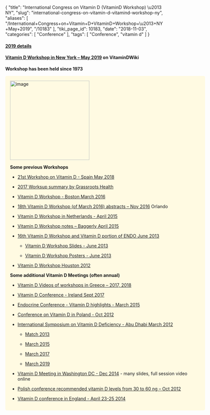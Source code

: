 {
    "title": "International Congress on Vitamin D (VitaminD Workshop) \u2013 NY",
    "slug": "international-congress-on-vitamin-d-vitamind-workshop-ny",
    "aliases": [
        "/International+Congress+on+Vitamin+D+VitaminD+Workshop+\u2013+NY+May+2019",
        "/10183"
    ],
    "tiki_page_id": 10183,
    "date": "2018-11-03",
    "categories": [
        "Conference"
    ],
    "tags": [
        "Conference",
        "vitamin d"
    ]
}


#### [2019 details](https://vitamindworkshop.org/nyc-2019-home)

#### [Vitamin D Workshop in New York – May 2019](/posts/vitamin-d-workshop-in-new-york)  on VitaminDWiki

 **Workshop has been held since 1973** 

<div class="border" style="background-color:#FFFAE2;padding:15px;margin:10px 0;border-radius:5px;width:600px">

<img src="https://d378j1rmrlek7x.cloudfront.net/attachments/jpeg/workshop.jpg" alt="image" width="250">

 **Some previous Workshops** 

* [21st Workshop on Vitamin D - Spain May 2018](/posts/21st-workshop-on-vitamin-d-spain)

* [2017 Worksup summary by Grassroots Health](https://grassrootshealth.net/blog/2017-vitamin-d-workshop-summary/)

* [Vitamin D Workshop - Boston March 2016](/posts/vitamin-d-workshop-boston)

* [18th Vitamin D Workshop (of March 2016) abstracts – Nov 2016](/posts/18th-vitamin-d-workshop-of-march-2016-abstracts) Orlando

* [Vitamin D Workshop in Netherlands - April 2015](/posts/vitamin-d-workshop-in-netherlands)

* [Vitamin D Workshop notes – Baggerly April 2015](/posts/vitamin-d-workshop-notes-baggerly)

* [16th Vitamin D Workshop and Vitamin D portion of ENDO June 2013](/posts/16th-vitamin-d-workshop-and-vitamin-d-portion-of-endo)

   * [Vitamin D Workshop Slides - June 2013](/posts/vitamin-d-workshop-slides)

   * [Vitamin D Workshop Posters - June 2013](/posts/vitamin-d-workshop-posters)

* [Vitamin D Workshop Houston 2012](/posts/vitamin-d-workshop-houston-2012)

 **Some additional Vitamin D Meetings (often annual)** 

* [Vitamin D Videos of workshops in Greece – 2017, 2018](/posts/vitamin-d-videos-of-workshops-in-greece-2017-2018)

* [Vitamin D Conference - Ireland Sept 2017](/posts/vitamin-d-conference-ireland)

* [Endocrine Conference - Vitamin D highlights - March 2015](/posts/endocrine-conference-vitamin-d-highlights)

* [Conference on Vitamin D in Poland - Oct 2012](/posts/conference-on-vitamin-d-in-poland)

* [International Symposium on Vitamin D Deficiency - Abu Dhabi March 2012](/posts/international-symposium-on-vitamin-d-deficiency-abu-dhabi)

   * [Match 2013](/posts/vitamin-d-conference-abu-dhabi)

   * [March 2015](/posts/international-conference-on-vitamin-d-deficiency-4th-abu-dhabi)

   * [March 2017](/posts/mandatory-vitamin-d-screening-for-all-patients-vitamin-d-conference-in-middle-east)

   * [March 2019](https://www.clocate.com/conference/Abu-Dhabi-Annual-International-Conference-on-Vitamin-D-Deficiency-and-Human-Health-2019/54324/)

* [Vitamin D Meeting in Washington DC - Dec 2014](/posts/vitamin-d-meeting-in-washington-dc) - many slides, full session video online

* [Polish conference recommended vitamin D levels from 30 to 60 ng – Oct 2012](/posts/polish-conference-recommended-vitamin-d-levels-from-30-to-60-ng)

* [Vitamin D conference in England - April 23-25 2014](/posts/vitamin-d-conference-in-england-april-23-25-2014)

</div>